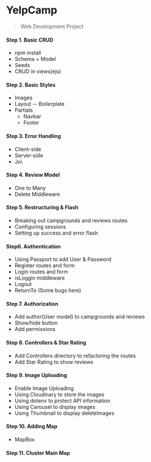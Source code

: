 # YelpCamp
> Web Development Project
>



#### Step 1. Basic CRUD

- npm install
- Schema + Model
- Seeds
- CRUD in views(ejs)



#### Step 2. Basic Styles

- Images
- Layout -- Boilerplate
- Partials
  - Navbar
  - Footer



#### Step 3. Error Handling

- Client-side
- Server-side
- Joi



#### Step 4. Review Model

- One to Many
- Delete Middleware



#### Step 5. Restructuring & Flash

- Breaking out campgrounds and reviews routes
- Configuring sessions
- Setting up success and error flash



#### Step6. Authentication

- Using Passport to add User & Password
- Register routes and form
- Login routes and form
- isLoggin middleware
- Logout
- ReturnTo (Some bugs here)



#### Step 7. Authorization

- Add author(User model) to campgrounds and reviews
- Show/hide button
- Add permissions



#### Step 8. Controllers & Star Rating

- Add Controllers directory to refactoring the routes
- Add Star Rating to show reviews



#### Step 9. Image Uploading

- Enable Image Uploading
- Using Cloudinary to store the images
- Using dotenv to protect API information
- Using Carousel to display images
- Using Thumbnail to display deleteImages



#### Step 10. Adding Map

- MapBox



#### Step 11. Cluster Main Map

